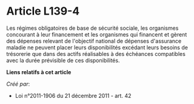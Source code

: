 # Article L139-4

Les  régimes obligatoires de base de sécurité sociale, les organismes  concourant à leur financement et les organismes qui
financent et gèrent  des dépenses relevant de l'objectif national de dépenses d'assurance  maladie ne peuvent placer leurs
disponibilités excédant leurs besoins de  trésorerie que dans des actifs réalisables à des échéances compatibles  avec la
durée prévisible de ces disponibilités.

**Liens relatifs à cet article**

_Créé par_:

  - Loi n°2011-1906 du 21 décembre 2011 - art. 42
